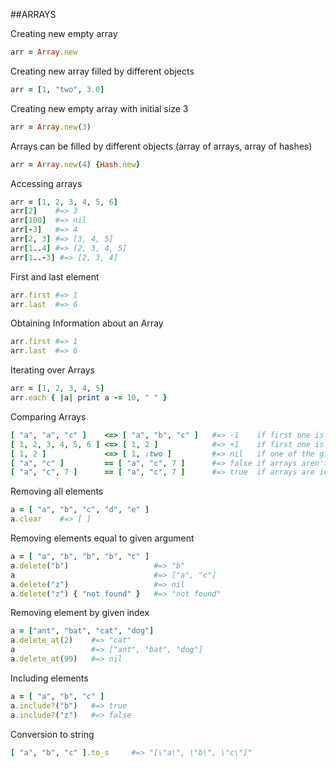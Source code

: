 ##ARRAYS

Creating new empty array
```ruby
arr = Array.new
```
Creating new array filled by different objects
```ruby
arr = [1, "two", 3.0]
```
Creating new empty array with initial size 3
```ruby
arr = Array.new(3)
```
Arrays can be filled by different objects (array of arrays, array of hashes)
```ruby
arr = Array.new(4) {Hash.new}
```
Accessing arrays
```ruby
arr = [1, 2, 3, 4, 5, 6]
arr[2]    #=> 3
arr[100]  #=> nil
arr[-3]   #=> 4
arr[2, 3] #=> [3, 4, 5]
arr[1..4] #=> [2, 3, 4, 5]
arr[1..-3] #=> [2, 3, 4]
```
First and last element
```ruby
arr.first #=> 1
arr.last  #=> 6
```
Obtaining Information about an Array
```ruby
arr.first #=> 1
arr.last  #=> 6
```
Iterating over Arrays
```ruby
arr = [1, 2, 3, 4, 5]
arr.each { |a| print a -= 10, " " }
```
Comparing Arrays
```ruby
[ "a", "a", "c" ]    <=> [ "a", "b", "c" ]   #=> -1    if first one is less than second
[ 1, 2, 3, 4, 5, 6 ] <=> [ 1, 2 ]            #=> +1    if first one is greater than second
[ 1, 2 ]             <=> [ 1, :two ]         #=> nil   if one of the given examples isn't array
[ "a", "c" ]         == [ "a", "c", 7 ]		 #=> false if arrays aren't identical
[ "a", "c", 7 ]      == [ "a", "c", 7 ]   	 #=> true  if arrays are identical 
```
Removing all elements
```ruby
a = [ "a", "b", "c", "d", "e" ]
a.clear    #=> [ ]
```
Removing elements equal to given argument
```ruby
a = [ "a", "b", "b", "b", "c" ]
a.delete("b")                   #=> "b"
a                               #=> ["a", "c"]
a.delete("z")                   #=> nil
a.delete("z") { "not found" }   #=> "not found"
```
Removing element by given index
```ruby
a = ["ant", "bat", "cat", "dog"]
a.delete_at(2)    #=> "cat"
a                 #=> ["ant", "bat", "dog"]
a.delete_at(99)   #=> nil
```
Including elements
```ruby
a = [ "a", "b", "c" ]
a.include?("b")   #=> true
a.include?("z")   #=> false
```
Conversion to string
```ruby
[ "a", "b", "c" ].to_s     #=> "[\"a\", \"b\", \"c\"]"
```
